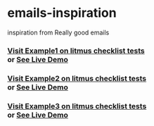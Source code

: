 # emails-inspiration
inspiration from Really good emails

### <a href="https://litmus.com/pub/f2d824a"> Visit Example1 on litmus checklist tests </a><br>or <a href="http://doudoufalta.com/works/emails/rg-emails-example1.html"> See Live Demo </a>

### <a href="https://litmus.com/pub/15679d1"> Visit Example2 on litmus checklist tests </a><br>or <a href="http://doudoufalta.com/works/emails/rg-emails-example2.html"> See Live Demo </a>

### <a href="https://litmus.com/pub/5bf4ad0"> Visit Example3 on litmus checklist tests </a><br>or <a href="http://doudoufalta.com/works/emails/rg-emails-example3.html"> See Live Demo </a>
